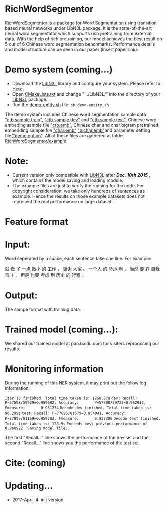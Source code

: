 RichWordSegmentor
======
RichWordSegmentor is a package for Word Segmentation using transition based neural networks under LibN3L package. It is the state-of-the-art neural word segmentator which supports rich pretraining from external data. With the help of rich pretraining, our model achieves the best result on 5 out of 6 Chinese word segmentation benchmarks. Performance details and model structure can be seen in our paper (insert paper link). 

Demo system (coming...)
======
* Download the [LibN3L](https://github.com/SUTDNLP/LibN3L) library and configure your system. Please refer to [Here](https://github.com/SUTDNLP/LibN3L)
* Open [CMakeLists.txt](CMakeLists.txt) and change " ../LibN3L/" into the directory of your [LibN3L](https://github.com/SUTDNLP/LibN3L) package.
* Run the [demo-entity.sh](demo-entity.sh) file: `sh demo-entity.sh`

The demo system includes Chinese word segmentation sample data ["ctb.sample.train"](example/ctb.sample.train), ["ctb.sample.dev"](example/ctb.sample.dev) and ["ctb.sample.test"](example/ctb.sample.test), Chinese word embeding sample file ["ctb.emb"](example/ctb.emb), Chinese char and char bigram pretrained embedding sample file ["char.emb"](example/char.emb) ["bichar.emb"](example/bichar.emb)and parameter setting file(["demo.option"](example/demo.option). All of these files are gathered at folder [RichWordSegmentor/example](example).
 

Note: 
======
* Current version only compatible with [LibN3L](https://github.com/SUTDNLP/LibN3L) after ***Dec. 10th 2015*** , which contains the model saving and loading module.
* The example files are just to verify the running for the code. For copyright consideration, we take only hundreds of sentences as example. Hence the results on those example datasets does not represent the real performance on large dataset.

Feature format
======

Input:
======
Word seperated by a space, each sentence take one line. For example:

就 做 了 一点 微小 的 工作 ， 谢谢 大家 。
一个人 的 命运 啊 ， 当然 要 靠 自我 奋斗 ， 但是 也要 考虑 到 历史 的 行程 。

Output:
=======
The sampe format with training data.

Trained model (coming...):
==========
We shared our trained model at pan.baidu.com for visiters reproducing our results.

Monitoring information
=====
During the running of this NER system, it may print out the follow log information:


`Iter 13 finished. Total time taken is: 1260.37s`
`dev:`
`Recall: P=57508/59929=0.959602, Accuracy:       P=57508/59723=0.962912, Fmeasure:       0.961254`
`Decode dev finished. Total time taken is: 96.299s`
`test:`
`Recall: P=77895/81579=0.954841, Accuracy:       P=77895/81159=0.959783, Fmeasure:       0.957306`
`Decode test finished. Total time taken is: 128.9s`
`Exceeds best previous performance of 0.960922. Saving model file..`

The first "Recall..." line shows the performance of the dev set and the second "Recall..." line shows 
you the performance of the test set.


Cite: (coming)
========


Updating...
====
* 2017-April-4: init version



